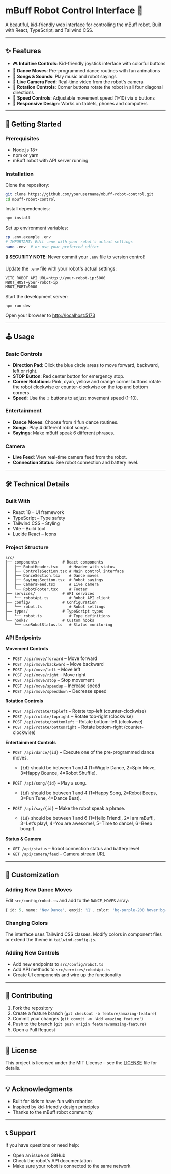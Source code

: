 # mBuff Robot Control Interface 🤖

A beautiful, kid-friendly web interface for controlling the mBuff robot. Built with React, TypeScript, and Tailwind CSS.

---

## ✨ Features

- 🎮 **Intuitive Controls**: Kid-friendly joystick interface with colorful buttons  
- 💃 **Dance Moves**: Pre-programmed dance routines with fun animations  
- 🎵 **Songs & Sounds**: Play music and robot sayings  
- 📸 **Live Camera Feed**: Real-time video from the robot's camera  
- 🔄 **Rotation Controls**: Corner buttons rotate the robot in all four diagonal directions  
- 🐢 **Speed Controls**: Adjustable movement speed (1–10) via ± buttons  
- 📱 **Responsive Design**: Works on tablets, phones and computers  

---

## 🚀 Getting Started

### Prerequisites
- Node.js 18+
- npm or yarn
- mBuff robot with API server running

### Installation

Clone the repository:

```bash
git clone https://github.com/yourusername/mbuff-robot-control.git
cd mbuff-robot-control
````

Install dependencies:

```bash
npm install
```

Set up environment variables:

```bash
cp .env.example .env
# IMPORTANT: Edit .env with your robot's actual settings
nano .env  # or use your preferred editor
```

🔒 **SECURITY NOTE**: Never commit your `.env` file to version control!

Update the `.env` file with your robot's actual settings:

```env
VITE_ROBOT_API_URL=http://your-robot-ip:5000
MBOT_HOST=your-robot-ip
MBOT_PORT=9000
```

Start the development server:

```bash
npm run dev
```

Open your browser to [http://localhost:5173](http://localhost:5173)

---

## 🕹️ Usage

### Basic Controls

* **Direction Pad**: Click the blue circle areas to move forward, backward, left or right.
* **STOP Button**: Red center button for emergency stop.
* **Corner Rotations**: Pink, cyan, yellow and orange corner buttons rotate the robot clockwise or counter-clockwise on the top and bottom corners.
* **Speed**: Use the ± buttons to adjust movement speed (1–10).

### Entertainment

* **Dance Moves**: Choose from 4 fun dance routines.
* **Songs**: Play 4 different robot songs.
* **Sayings**: Make mBuff speak 6 different phrases.

### Camera

* **Live Feed**: View real-time camera feed from the robot.
* **Connection Status**: See robot connection and battery level.

---

## 🛠 Technical Details

### Built With

* React 18 – UI framework
* TypeScript – Type safety
* Tailwind CSS – Styling
* Vite – Build tool
* Lucide React – Icons

### Project Structure

```
src/
├── components/          # React components
│   ├── RobotHeader.tsx     # Header with status
│   ├── ControlsSection.tsx # Main control interface  
│   ├── DanceSection.tsx    # Dance moves
│   ├── SayingsSection.tsx  # Robot sayings
│   ├── CameraFeed.tsx      # Live camera
│   └── RobotFooter.tsx     # Footer
├── services/            # API services
│   └── robotApi.ts         # Robot API client
├── config/              # Configuration
│   └── robot.ts            # Robot settings
├── types/               # TypeScript types
│   └── robot.ts            # Type definitions
└── hooks/               # Custom hooks
    └── useRobotStatus.ts   # Status monitoring
```

### API Endpoints

**Movement Controls**

* `POST /api/move/forward` – Move forward
* `POST /api/move/backward` – Move backward
* `POST /api/move/left` – Move left
* `POST /api/move/right` – Move right
* `POST /api/move/stop` – Stop movement
* `POST /api/move/speedup` – Increase speed
* `POST /api/move/speeddown` – Decrease speed

**Rotation Controls**

* `POST /api/rotate/topleft` – Rotate top-left (counter-clockwise)
* `POST /api/rotate/topright` – Rotate top-right (clockwise)
* `POST /api/rotate/bottomleft` – Rotate bottom-left (clockwise)
* `POST /api/rotate/bottomright` – Rotate bottom-right (counter-clockwise)

**Entertainment Controls**

* `POST /api/dance/{id}` – Execute one of the pre-programmed dance moves.

  * `{id}` should be between 1 and 4 (1=Wiggle Dance, 2=Spin Move, 3=Happy Bounce, 4=Robot Shuffle).

* `POST /api/song/{id}` – Play a song.

  * `{id}` should be between 1 and 4 (1=Happy Song, 2=Robot Beeps, 3=Fun Tune, 4=Dance Beat).

* `POST /api/say/{id}` – Make the robot speak a phrase.

  * `{id}` should be between 1 and 6 (1=Hello Friend!, 2=I am mBuff!, 3=Let’s play!, 4=You are awesome!, 5=Time to dance!, 6=Beep boop!).

**Status & Camera**

* `GET /api/status` – Robot connection status and battery level
* `GET /api/camera/feed` – Camera stream URL

---

## 🎨 Customization

### Adding New Dance Moves

Edit `src/config/robot.ts` and add to the `DANCE_MOVES` array:

```ts
{ id: 5, name: 'New Dance', emoji: '🪩', color: 'bg-purple-200 hover:bg-purple-300' }
```

### Changing Colors

The interface uses Tailwind CSS classes. Modify colors in component files or extend the theme in `tailwind.config.js`.

### Adding New Controls

* Add new endpoints to `src/config/robot.ts`
* Add API methods to `src/services/robotApi.ts`
* Create UI components and wire up the functionality

---

## 🙌 Contributing

1. Fork the repository
2. Create a feature branch (`git checkout -b feature/amazing-feature`)
3. Commit your changes (`git commit -m 'Add amazing feature'`)
4. Push to the branch (`git push origin feature/amazing-feature`)
5. Open a Pull Request

---

## 📄 License

This project is licensed under the MIT License – see the [LICENSE](LICENSE) file for details.

---

## 💡 Acknowledgments

* Built for kids to have fun with robotics
* Inspired by kid-friendly design principles
* Thanks to the mBuff robot community

---

## 📞 Support

If you have questions or need help:

* Open an issue on GitHub
* Check the robot's API documentation
* Make sure your robot is connected to the same network

```
```
